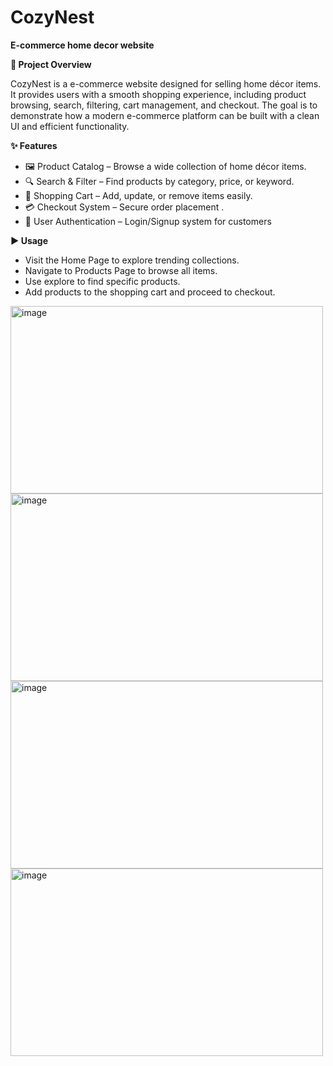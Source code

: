 # CozyNest
**E-commerce home decor website**

**📌 Project Overview**

CozyNest is a e-commerce website designed for selling home décor items.  
It provides users with a smooth shopping experience, including product browsing, search, 
filtering, cart management, and checkout. The goal is to demonstrate how a modern 
e-commerce platform can be built with a clean UI and efficient functionality.

**✨ Features**
- 🖼️ Product Catalog – Browse a wide collection of home décor items.  
- 🔍 Search & Filter – Find products by category, price, or keyword.  
- 🛒 Shopping Cart – Add, update, or remove items easily.  
- 💳 Checkout System – Secure order placement .  
- 🔐 User Authentication – Login/Signup system for customers

**▶️ Usage**
- Visit the Home Page to explore trending collections.  
- Navigate to Products Page to browse all items.  
- Use explore to find specific products.  
- Add products to the shopping cart and proceed to checkout.

<img width="500" height="300" alt="image" src="https://github.com/user-attachments/assets/bc2b4cfc-fe16-45c8-8e18-f46b29cf66c2" />
<img width="500" height="300" alt="image" src="https://github.com/user-attachments/assets/437f1054-637a-4fd0-9020-da07be5f3f55" />
<img width="500" height="300" alt="image" src="https://github.com/user-attachments/assets/bdc808c2-833d-41c9-9baa-8c137368fa8c" />
<img width="500" height="300" alt="image" src="https://github.com/user-attachments/assets/7ff33390-b584-4c2e-b516-c4d07eccc6df" />

